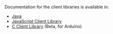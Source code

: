 Documentation for the client libraries is available in:

-   [Java](http://resources.cumulocity.com/documentation/javasdk/2.0/)
-   [JavaScript Client Library](http://resources.cumulocity.com/documentation/jssdk/2.5.1/docs/)
-   [C Client Library](http://resources.cumulocity.com/examples/arduino/html/index.html) (Beta, for Arduino)

